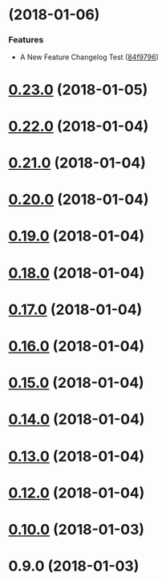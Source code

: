 <a name=""></a>
#  (2018-01-06)


### Features

* A New Feature Changelog Test ([84f9796](https://github.com/tkhr-sait/travis-test/commit/84f9796))



<a name="0.23.0"></a>
# [0.23.0](https://github.com/tkhr-sait/travis-test/compare/0.22.0...0.23.0) (2018-01-05)



<a name="0.22.0"></a>
# [0.22.0](https://github.com/tkhr-sait/travis-test/compare/0.21.0...0.22.0) (2018-01-04)



<a name="0.21.0"></a>
# [0.21.0](https://github.com/tkhr-sait/travis-test/compare/0.20.0...0.21.0) (2018-01-04)



<a name="0.20.0"></a>
# [0.20.0](https://github.com/tkhr-sait/travis-test/compare/0.19.0...0.20.0) (2018-01-04)



<a name="0.19.0"></a>
# [0.19.0](https://github.com/tkhr-sait/travis-test/compare/0.18.0...0.19.0) (2018-01-04)



<a name="0.18.0"></a>
# [0.18.0](https://github.com/tkhr-sait/travis-test/compare/0.17.0...0.18.0) (2018-01-04)



<a name="0.17.0"></a>
# [0.17.0](https://github.com/tkhr-sait/travis-test/compare/0.16.0...0.17.0) (2018-01-04)



<a name="0.16.0"></a>
# [0.16.0](https://github.com/tkhr-sait/travis-test/compare/0.15.0...0.16.0) (2018-01-04)



<a name="0.15.0"></a>
# [0.15.0](https://github.com/tkhr-sait/travis-test/compare/0.14.0...0.15.0) (2018-01-04)



<a name="0.14.0"></a>
# [0.14.0](https://github.com/tkhr-sait/travis-test/compare/0.13.0...0.14.0) (2018-01-04)



<a name="0.13.0"></a>
# [0.13.0](https://github.com/tkhr-sait/travis-test/compare/0.12.0...0.13.0) (2018-01-04)



<a name="0.12.0"></a>
# [0.12.0](https://github.com/tkhr-sait/travis-test/compare/0.11.0...0.12.0) (2018-01-04)



<a name="0.10.0"></a>
# [0.10.0](https://github.com/tkhr-sait/travis-test/compare/0.9.0...0.10.0) (2018-01-03)



<a name="0.9.0"></a>
# 0.9.0 (2018-01-03)



